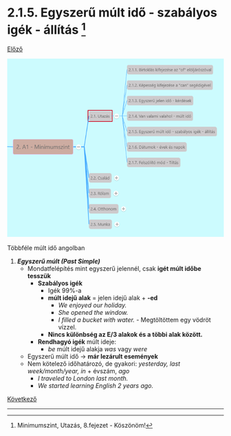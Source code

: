 # 2.1.5. Egyszerű múlt idő - szabályos igék - állítás [^1]

[Előző](4.md)

![2.1](images/2.1.png)

Többféle múlt idő angolban
1. ***Egyszerű múlt (Past Simple)***
   * Mondatfelépítés mint egyszerű jelennél, csak **igét múlt időbe tesszük**
     * **Szabályos igék**
       * Igék 99%-a
       * **múlt idejű alak** = jelen idejű alak + **-ed**
         * *We enjoyed our holiday.*
         * *She opened the window.*
         * *I filled a bucket with water.* - Megtöltöttem egy vödröt vízzel.
       * **Nincs különbség az E/3 alakok és a többi alak között.**
     * **Rendhagyó igék** múlt ideje:
       * *be* múlt idejű alakja *was* vagy *were*
   * Egyszerű múlt idő -> **már lezárult események**
   * Nem kötelező időhatározó, de gyakori: *yesterday, last week/month/year, in* + évszám, *ago*
     * *I traveled to London last month.*
     * *We started learning English 2 years ago.*

[Következő](6.md)

---
[^1]: Minimumszint, Utazás, 8.fejezet - Köszönöm! 